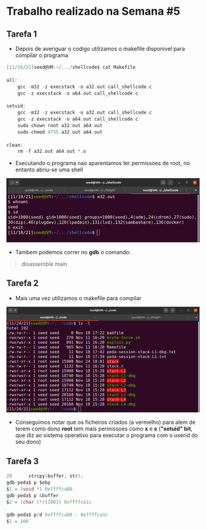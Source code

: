 # Trabalho realizado na Semana #5

## Tarefa 1
- Depois de averiguar o codigo utilizamos o makefile disponivel para compilar o programa

```c
[11/18/21]seed@VM:~/.../shellcode$ cat Makefile 

all: 
	gcc -m32 -z execstack -o a32.out call_shellcode.c
	gcc -z execstack -o a64.out call_shellcode.c

setuid:
	gcc -m32 -z execstack -o a32.out call_shellcode.c
	gcc -z execstack -o a64.out call_shellcode.c
	sudo chown root a32.out a64.out
	sudo chmod 4755 a32.out a64.out

clean:
	rm -f a32.out a64.out *.o
```

- Executando o programa nao aparentamos ter permissoes de root, no entanto abriu-se uma shell

![Figure 1.1](tarefa1_1.png)  

- Tambem podemos correr no **gdb** o comando: 
> disassemble main

## Tarefa 2

- Mais uma vez utilizamos o makefile para compilar

![Figure 1.1](tarefa2_1.png) 

- Conseguimos notar que os ficheiros criados (a vermelho) para alem de terem como dono **root** tem mais permissoes como **x** e **s** (**"setuid" bit**, que diz ao sistema operativo para executar o programa com o userid do seu dono)



## Tarefa 3

```c
20	    strcpy(buffer, str);       
gdb-peda$ p $ebp
$1 = (void *) 0xffffca88
gdb-peda$ p &buffer
$2 = (char (*)[100]) 0xffffca1c

gdb-peda$ p/d 0xffffca88 - 0xffffca1c
$1 = 108


```